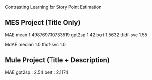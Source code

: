 Contrasting Learning for Story Point Estimation

MES Project (Title Only)
-----------------------------------------------
MAE
mean 1.498769730733519
gpt2sp 1.42
bert 1.5632
tfidf-svc 1.55

MdAE
median 1.0
tfidf-svc 1.0

Mule Project (Title + Description)
------------------------------------------------
MAE
gpt2sp : 2.54
bert : 2.1174
